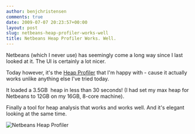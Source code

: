 ```yaml
---
author: benjchristensen
comments: true
date: 2009-07-07 20:23:57+00:00
layout: post
slug: netbeans-heap-profiler-works-well
title: Netbeans Heap Profiler Works. Well.
---
```


Netbeans (which I never use) has seemingly come a long way since I last looked at it. The UI is certainly a lot nicer.

Today however, it's the [Heap Profiler](http://www.netbeans.org/features/java/profiler.html) that I'm happy with - cause it actually works unlike anything else I've tried today.

It loaded a 3.5GB  heap in less than 30 seconds! (I had set my max heap for Netbeans to 12GB on my 16GB, 8-core machine).

Finally a tool for heap analysis that works and works well. And it's elegant looking at the same time.

![Netbeans Heap Profiler](http://benjchristensen.files.wordpress.com/2009/07/picture-2.png)
